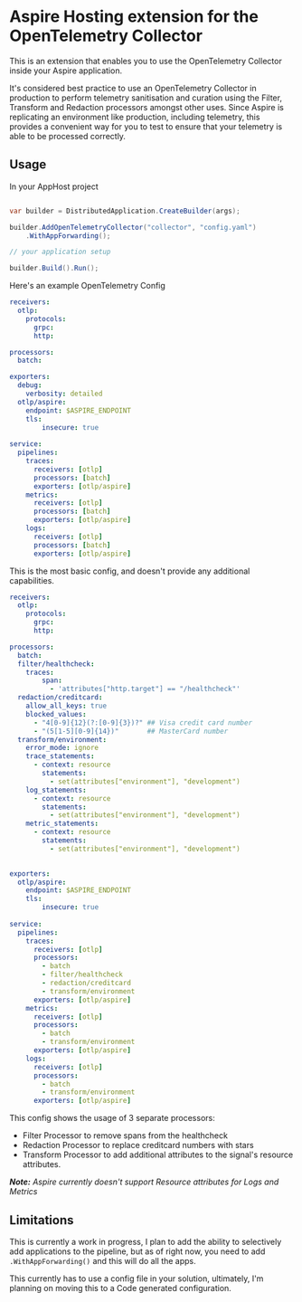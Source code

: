 # Aspire Hosting extension for the OpenTelemetry Collector

This is an extension that enables you to use the OpenTelemetry Collector inside your Aspire application.

It's considered best practice to use an OpenTelemetry Collector in production to perform telemetry sanitisation and curation using the Filter, Transform and Redaction processors amongst other uses. Since Aspire is replicating an environment like production, including telemetry, this provides a convenient way for you to test to ensure that your telemetry is able to be processed correctly.

## Usage

In your AppHost project

```csharp

var builder = DistributedApplication.CreateBuilder(args);

builder.AddOpenTelemetryCollector("collector", "config.yaml")
    .WithAppForwarding();

// your application setup

builder.Build().Run();
```

Here's an example OpenTelemetry Config

```yaml
receivers:
  otlp:
    protocols:
      grpc:
      http:

processors:
  batch:

exporters:
  debug:
    verbosity: detailed
  otlp/aspire:
    endpoint: $ASPIRE_ENDPOINT
    tls:
        insecure: true
  
service:
  pipelines:
    traces:
      receivers: [otlp]
      processors: [batch]
      exporters: [otlp/aspire]
    metrics:
      receivers: [otlp]
      processors: [batch]
      exporters: [otlp/aspire]
    logs:
      receivers: [otlp]
      processors: [batch]
      exporters: [otlp/aspire]
```

This is the most basic config, and doesn't provide any additional capabilities.

```yaml
receivers:
  otlp:
    protocols:
      grpc:
      http:

processors:
  batch:
  filter/healthcheck:
    traces:
        span:
          - 'attributes["http.target"] == "/healthcheck"'
  redaction/creditcard:
    allow_all_keys: true
    blocked_values:
      - "4[0-9]{12}(?:[0-9]{3})?" ## Visa credit card number
      - "(5[1-5][0-9]{14})"       ## MasterCard number
  transform/environment:
    error_mode: ignore
    trace_statements:
      - context: resource
        statements:
          - set(attributes["environment"], "development")
    log_statements:
      - context: resource
        statements:
          - set(attributes["environment"], "development")
    metric_statements:
      - context: resource
        statements:
          - set(attributes["environment"], "development")
    

exporters:
  otlp/aspire:
    endpoint: $ASPIRE_ENDPOINT
    tls:
        insecure: true
  
service:
  pipelines:
    traces:
      receivers: [otlp]
      processors: 
        - batch
        - filter/healthcheck
        - redaction/creditcard
        - transform/environment
      exporters: [otlp/aspire]
    metrics:
      receivers: [otlp]
      processors: 
        - batch
        - transform/environment
      exporters: [otlp/aspire]
    logs:
      receivers: [otlp]
      processors: 
        - batch
        - transform/environment
      exporters: [otlp/aspire]
```

This config shows the usage of 3 separate processors:

* Filter Processor to remove spans from the healthcheck
* Redaction Processor to replace creditcard numbers with stars
* Transform Processor to add additional attributes to the signal's resource attributes.

***Note:** Aspire currently doesn't support Resource attributes for Logs and Metrics*

## Limitations

This is currently a work in progress, I plan to add the ability to selectively add applications to the pipeline, but as of right now, you need to add `.WithAppForwarding()` and this will do all the apps.

This currently has to use a config file in your solution, ultimately, I'm planning on moving this to a Code generated configuration.
